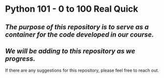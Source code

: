 # Python 101 - 0 to 100 Real Quick

<h2><i>The purpose of this repository is to serve as a container for the code developed in our course.</i></h2>

<h2><i>We will be adding to this repository as we progress.</i></h2>

<p>If there are any suggestions for this repository, please feel free to reach out.</p>
